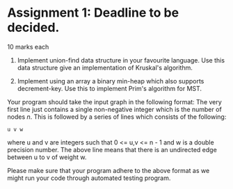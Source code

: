 # Assignment 1: Deadline to be decided.

10 marks each

1. Implement union-find data structure in your favourite language. Use
   this data structure give an implementation of Kruskal's algorithm.

2. Implement using an array a binary min-heap which also supports
   decrement-key. Use this to implement Prim's algorithm for MST.

Your program should take the input graph in the following format: The
very first line just contains a single non-negative integer which is
the number of nodes $n$. This is followed by a series of lines which
consists of the following:

```shell
u v w
```

where u and v are integers such that 0 <= u,v <= n - 1 and w is a
double precision number. The above line means that there is an
undirected edge between u to v of weight w.

Please make sure that your program adhere to the above format as we
might run your code through automated testing program.
